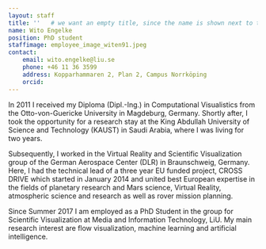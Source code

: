 ```yaml
---
layout: staff
title: ''   # we want an empty title, since the name is shown next to the image
name: Wito Engelke
position: PhD student
staffimage: employee_image_witen91.jpeg
contact:
    email: wito.engelke@liu.se
    phone: +46 11 36 3599
    address: Kopparhammaren 2, Plan 2, Campus Norrköping
    orcid: 
---
```


In 2011 I received my Diploma (Dipl.-Ing.) in Computational Visualistics from the Otto-von-Guericke University in Magdeburg, Germany. Shortly after, I took the opportunity for a research stay at the King Abdullah University of Science and Technology (KAUST) in Saudi Arabia, where I was living for two years.

Subsequently, I worked in the Virtual Reality and Scientific Visualization group of the German Aerospace Center (DLR) in Braunschweig, Germany. Here, I had the technical lead of a three year EU funded project, CROSS DRIVE which started in January 2014 and united best European expertise in the fields of planetary research and Mars science, Virtual Reality, atmospheric science and research as well as rover mission planning.

Since Summer 2017 I am employed as a PhD Student in the group for Scientific Visualization at Media and Information Technology, LiU. My main research interest are flow visualization, machine learning and artificial intelligence.